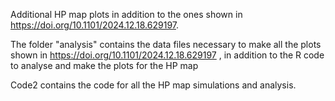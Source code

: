 Additional HP map plots in addition to the ones shown in https://doi.org/10.1101/2024.12.18.629197.

The folder "analysis" contains the data files necessary to make all the plots shown in https://doi.org/10.1101/2024.12.18.629197 , in addition to the R code to analyse and make the plots for the HP map

Code2 contains the code for all the HP map simulations and analysis.
